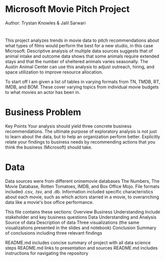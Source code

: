 # Microsoft Movie Pitch Project
Author: Trystan Knowles & Jalil Sarwari

#
This project analyzes trends in movie data to pitch recommendations about what types of films would perform the best for a new studio, in this case Microsoft. Descriptive analysis of multiple data sources suggests that of animal intake and outcome data shows that some animals require extended stays and that the number of sheltered animals varies seasonally. The Austin Animal Center can use this analysis to adjust outreach, hiring, and space utilization to improve resource allocation.


To start off I am given a list of tables in varying formats from TN, TMDB, RT, IMDB, and BOM. These cover varying topics from individual movie budgets to what movies an actor has been in.


# Business Problem
Key Points
Your analysis should yield three concrete business recommendations. The ultimate purpose of exploratory analysis is not just to learn about the data, but to help an organization perform better. Explicitly relate your findings to business needs by recommending actions that you think the business (Microsoft) should take.

# Data
Data sources were from different  oninemovie databases The Numbers, The Movie Database, Rotten Tomatoes, IMDB, and Box Office Mojo. File formats included .csv, .tsv, and .db. Information included specific characteristics about each movie, such as which actors starred in a movie, to overarrching data like a movie's box office performance.


This file contains these sections:
Overview
Business Understanding
Include stakeholder and key business questions
Data Understanding and Analysis
Source of data
Description of data
Three visualizations (the same visualizations presented in the slides and notebook)
Conclusion
Summary of conclusions including three relevant findings

README.md includes concise summary of project with all data science steps
README.md links to presentation and sources
README.md includes instructions for navigating the repository

